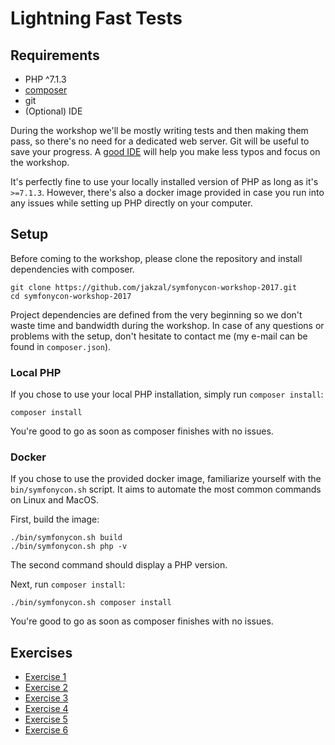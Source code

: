 # Lightning Fast Tests

## Requirements

* PHP ^7.1.3
* [composer](https://getcomposer.org/download/)
* git
* (Optional) IDE

During the workshop we'll be mostly writing tests and then making them pass, so there's no need for a dedicated web server.
Git will be useful to save your progress.
A [good IDE](https://www.jetbrains.com/phpstorm/download/) will help you make less typos and focus on the workshop.

It's perfectly fine to use your locally installed version of PHP as long as it's `>=7.1.3`.
However, there's also a docker image provided in case you run into any issues while setting up PHP directly on your computer.

## Setup

Before coming to the workshop, please clone the repository and install dependencies with composer.

```
git clone https://github.com/jakzal/symfonycon-workshop-2017.git
cd symfonycon-workshop-2017
```

Project dependencies are defined from the very beginning so we don't waste time and bandwidth during the workshop.
In case of any questions or problems with the setup, don't hesitate to contact me (my e-mail can be found in `composer.json`).

### Local PHP

If you chose to use your local PHP installation, simply run `composer install`:

```
composer install
```

You're good to go as soon as composer finishes with no issues.

### Docker

If you chose to use the provided docker image, familiarize yourself with the `bin/symfonycon.sh` script.
It aims to automate the most common commands on Linux and MacOS.

First, build the image:

```
./bin/symfonycon.sh build
./bin/symfonycon.sh php -v
```

The second command should display a PHP version.

Next, run `composer install`:

```
./bin/symfonycon.sh composer install
```

You're good to go as soon as composer finishes with no issues.

## Exercises

* [Exercise 1](exercises/1.md)
* [Exercise 2](exercises/2.md)
* [Exercise 3](exercises/3.md)
* [Exercise 4](exercises/4.md)
* [Exercise 5](exercises/5.md)
* [Exercise 6](exercises/6.md)
